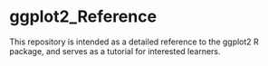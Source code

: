 # ggplot2_Reference
This repository is intended as a detailed reference to the ggplot2 R package, and serves as a tutorial for interested learners.
